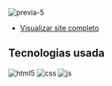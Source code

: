 
![previa-5](https://github.com/camilyolivei/siteresponsivo/assets/120147200/0c62777f-077e-49ef-b2af-797e843f2621)



- [Visualizar site completo](https://camilyolivei.github.io/siteresponsivo/)<br/>

## Tecnologias usada

<div style="display: inline_block">
  <img align="center" alt="html5" src="https://img.shields.io/badge/HTML5-E34F26?style=for-the-badge&logo=html5&logoColor=white" />
  <img align="center" alt="css" src="https://img.shields.io/badge/CSS3-1572B6?style=for-the-badge&logo=css3&logoColor=white" />
  <img align="center" alt="js" src="https://img.shields.io/badge/JavaScript-F7DF1E?style=for-the-badge&logo=javascript&logoColor=black" />

</div><br/>
